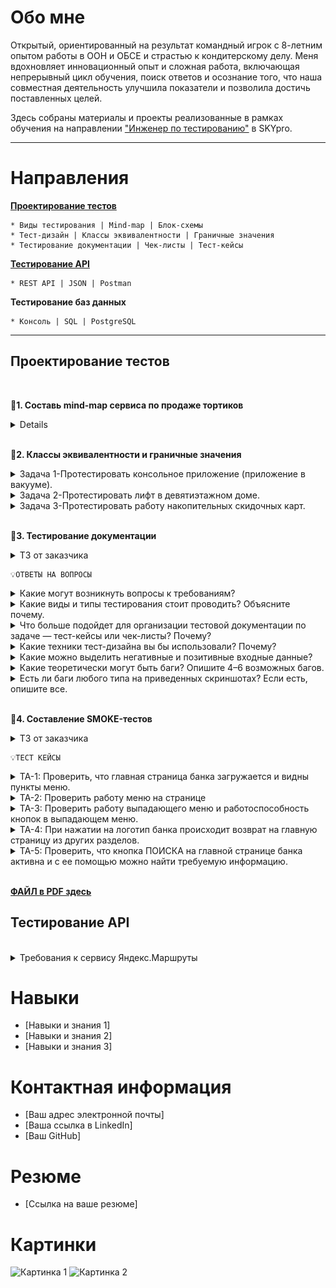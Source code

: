 # Обо мне

Открытый, ориентированный на результат командный игрок с 8-летним опытом работы в ООН и ОБСЕ и страстью к кондитерскому делу. Меня вдохновляет инновационный опыт и сложная работа, включающая непрерывный цикл обучения, поиск ответов и осознание того, что наша совместная деятельность улучшила показатели и позволила достичь поставленных целей.

Здесь собраны материалы и проекты реализованные в рамках обучения на направлении ["Инженер по тестированию"](https://praktikum.yandex.ru/qa-engineer) в SKYpro.


***



# Направления

[**Проектирование тестов**](#test-design)<br>

    * Виды тестирования | Mind-map | Блок-схемы
    * Тест-дизайн | Классы эквивалентности | Граничные значения
    * Тестирование документации | Чек-листы | Тест-кейсы

[**Тестирование API**](#API-testing)<br>

    * REST API | JSON | Postman

**Тестирование баз данных**

    * Консоль | SQL | PostgreSQL

 
***

  ## <a name="test-design" />Проектирование тестов
  <br>

📄**1. Составь mind-map сервиса по продаже тортиков**

<details>
<summary>Mind map сервиса</summary>

![Mind Map](https://github.com/ToktombaevM/ManasT_QA-portfolio/blob/9e5d1be44f6df16e7393e5b5eda308cdcf9a831e/IMG/Mind%20Map.jpg)

[Mind map в большом разрешении на MIRO](https://miro.com/app/board/uXjVMV_dsEQ=/?share_link_id=605007146557)

</details>
<br>

📄**2. Классы эквивалентности и граничные значения**

<details>
<summary>Задача 1-Протестировать консольное приложение (приложение в вакууме).</summary> <br>

  - Приложение на вход принимает три целых числа, интерпретируемых как длины сторон треугольника.
  - На выходе выводит на экран, является ли этот треугольник равнобедренным или равносторонним.
 
 > Что нужно сделать?
  - Составьте низкоуровневый чек-лист. Обязательно предложите конкретные значения тестовых данных.

**РЕШЕНИЕ**  
![TASK 1](https://github.com/ToktombaevM/ManasT_QA-portfolio/blob/8cc525406212ae02ac2c38242f5e1e98ae7af35a/IMG/TASK%201.png)

</details>

<details>
<summary>Задача 2-Протестировать лифт в девятиэтажном доме.</summary> <br>
   
 > Что нужно сделать?
  - Составить высокоуровневый чек-лист.

**РЕШЕНИЕ**  
![TASK 2](https://github.com/ToktombaevM/ManasT_QA-portfolio/blob/af535ce865670662d29930dfd9e36b7c3a8043b5/IMG/TASK%202.png)
</details>

<details>
<summary>Задача 3-Протестировать работу накопительных скидочных карт.</summary> <br>

Автомат принимает накопительные скидочные карты и при своем расчете учитывает количество баллов, по которому начисляет процент скидки:

от 0 до 100 баллов — скидка 1%;
от 100 до 200 баллов — скидка 3%;
от 200 до 500 баллов — скидка 5%;
от 500 баллов — скидка 10%.

 > Что нужно сделать?
  - Составить такой набор тестовых данных для автомата, при котором мы гарантированно будем знать, что в соответствии со своими накопленными баллами покупатель получит верную скидку.

**РЕШЕНИЕ**  
![TASK 3](https://github.com/ToktombaevM/ManasT_QA-portfolio/blob/a2c8c01ce1f208b768d4ce170594de717757919a/IMG/TASK%203.png)
</details> 
<br>

📄**3. Тестирование документации**

<details>
<summary>ТЗ от заказчика</summary> <br>
   
   - Реализовать форму, которая по введенным данным определяет, является ли человек совершеннолетним. <br>
   - Приложение должно быть с архитектурой «клиент — сервер».
</details> 

    💡ОТВЕТЫ НА ВОПРОСЫ

<details>
<summary>Какие могут возникнуть вопросы к требованиям?</summary> <br>

   - Какой **тип данных** должен быть введен в поле определения возраста: текст, дата или число?
   - Если вводимые данные, дата рождения, **в каком формате** поле должно принимать данные: MM.YYYY, YYYY-MM-DD или другой формат?
   - Требуется уточнить **какое значение** считается совершеннолетием? 16 лет, 18 лет, 21 год?
   - Что ответит система, если вводимое значение **не соответствует требованиям** системы?
   - Что произойдет, если клиент несовершеннолетний?
   - Что произойдет, если клиент совершеннолетний?
   </details>
   
<details>
<summary>Какие виды и типы тестирования стоит проводить? Объясните почему.</summary> <br>
   
   - **Smoke тестирование:** Проверить открывается ли поле, принимает ли оно вводимые данные, работает ли кнопка «ОК» или «Далее», чтобы убедиться, в работоспособности поля для продолжения тестирования?
   - **Функциональное тестирование:** требуется проверить, что поле принимает заданные значения, и обрабатывает значения правильно, например определяет, является ли человек совершеннолетним или нет.
   - **Тестирование безопасности:** поле не позволяет ввести невалидные данные, которые могут привести к неправильному определению возраста человека (например, спецсимволы, иероглифы, скобки, кавычки и тд.).
   - **Тестирование производительности:** проверить, как поле работает под нагрузкой. Например, выдержит ли поле, если его будут заполнять и отправлять одновременно с разных клиентских устройств в большом количестве.
 </details>

<details>
<summary>Что больше подойдет для организации тестовой документации по задаче — тест-кейсы или чек-листы? Почему?</summary> <br>
   
   - Так как мы тестируем одно поле ввода, следует использовать чек-лист для охвата большего количества и вариантов проверок.
   - Чит-лист позволит оптимизировать процесс тестирования путем группировки схожих сценариев и инструментов.
   - Тест-кейсы в данном случае будут не эффективны, так как нерационально, тратить много времени на расшифровку одного действия, в то время как можно произвести большее количество проверок по чек-листу за потраченное время.
 </details> 

 <details>
<summary>Какие техники тест-дизайна вы бы использовали? Почему?</summary> <br>

- **Классы эквивалентности** (в зависимости, от того, какое число мы считаем наступлением совершеннолетием. Например, 18 лет). В данном случае классов эквивалентности будет (меньше 0, 0, 1-17, и больше 18)
- **Граничные значения** 16, 17, 19, 20, чтобы проверить правильность обработки вводимой информации.
   </details>

    <details>
<summary>Какие можно выделить негативные и позитивные входные данные?</summary> <br>

| Позитивные проверки | Примеры |
| --- | --- |
| ввод корректных данных в соответствии с документацией (чисел в заданном диапазоне) | 17, 18, 19, 20 |

| Негативные проверки | Примеры |
| --- | ---      |
| пустое поле |   |
| ввод букв | AnГ |
| спецсимволы | ?:%?* |
| ввод отрицательных чисел  | -17 |

   </details>

   <details>
<summary>Какие теоретически могут быть баги? Опишите 4–6 возможных багов.</summary> <br>
      
- Поле ввода данных неактивно, то есть в него нельзя ввести данные.
- При вводе данных не отображаются все данные, либо отображаются некорректно.
- Кнопка «ОК» неактивна, то есть на нее нельзя нажать.
- Кнопка “OK” активна, но ничего не происходит после нажатия на нее.
- Кнопка “OK” активна, но при нажатии обнуляются данные, введенные в поле.
- Кнопка “OK” активна, но при нажатии страница закрывается.
   </details>

<details>
<summary>Есть ли баги любого типа на приведенных скриншотах? Если есть, опишите все.</summary> <br>

![Screenshot dev](https://github.com/ToktombaevM/ManasT_QA-portfolio/blob/59088d98f2217ea753e99f562ead406ae3f9797f/IMG/Screenshot%20dev.png)
      
- Кнопки “ОК” разного размера и цвета
- Грамматически некорректно написано “Вы совершен**ноле**тний” (пишется слитно); Не совершеннолетний (пишется слитно).
- Неверная формулировка. Оба поля должны быть сформулированы в одном стиле, либо обращение, либо вопрос.
- Нет кнопки закрыть всплывающее окно, либо вернуться назад.
   </details><br>

📄**4. Составление SMOKE-тестов**

<details>
<summary>ТЗ от заказчика</summary> <br>
   
   **Выберите тестовую документацию**

- Если ваше полное имя начинается на согласную букву, вам нужно **составить смоук-тест-кейс(ы) - имя: МАНАС.**

**Выберите приложение, по которому будете составлять документацию**

- Главная страница https://www.rosbank.ru/ - **фамилия: Токтомбаев.**
</details> 

    💡ТЕСТ КЕЙСЫ

   <details>
<summary>TA-1: Проверить, что главная страница банка загружается и видны пункты меню.</summary> <br>
      
![TA1](https://github.com/ToktombaevM/ManasT_QA-portfolio/blob/1e8a74990cdbf3a3f8e8b5f2103d968e8ea20a4a/IMG/TA1.png)
   </details>

   <details>
<summary>TA-2: Проверить работу меню на странице</summary> <br>
      
![TA2](https://github.com/ToktombaevM/ManasT_QA-portfolio/blob/f1a2b7514765446fc3f01a988ba12e319ff5d081/IMG/TA2.png)
   </details>

<details>
<summary>TA-3: Проверить работу выпадающего меню и работоспособность кнопок в выпадающем меню.</summary> <br>
      
![TA3](https://github.com/ToktombaevM/ManasT_QA-portfolio/blob/f1a2b7514765446fc3f01a988ba12e319ff5d081/IMG/TA3.png)
   </details>

<details>
<summary>TA-4: При нажатии на логотип банка происходит возврат на главную страницу из других разделов.</summary> <br>
      
![TA3](https://github.com/ToktombaevM/ManasT_QA-portfolio/blob/e9116dac8925a8831fff31ea305113b3777a9607/IMG/TA4.png)
   </details> 

<details>
<summary>TA-5: Проверить, что кнопка ПОИСКА на главной странице банка активна и с ее помощью можно найти требуемую информацию.</summary> <br>
      
![TA3](https://github.com/ToktombaevM/ManasT_QA-portfolio/blob/e9116dac8925a8831fff31ea305113b3777a9607/IMG/TA5.png)
   </details>

<br>

[**ФАЙЛ в PDF здесь**](https://github.com/ToktombaevM/ManasT_QA-portfolio/blob/657afc0b5612227ffa3a489ac8b8279d75744e86/IMG/%D0%A2%D0%B5%D1%81%D1%82-%D0%BA%D0%B5%D0%B9%D1%81%D1%8B%20%D0%B2%20%D1%84%D0%BE%D1%80%D0%BC%D0%B0%D1%82%D0%B5%20PDF.pdf)

## <a name="API-testing" />Тестирование API
  <br>

  
<details>
<summary>Требования к сервису Яндекс.Маршруты</summary>
</details>

# Навыки

* [Навыки и знания 1]
* [Навыки и знания 2]
* [Навыки и знания 3]

# Контактная информация

* [Ваш адрес электронной почты]
* [Ваша ссылка в LinkedIn]
* [Ваш GitHub]

# Резюме

* [Ссылка на ваше резюме]

# Картинки

![Картинка 1](images/image1.png)
![Картинка 2](images/image2.png)
